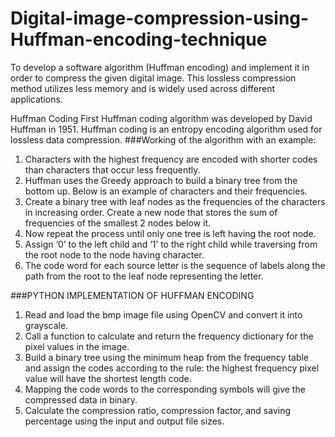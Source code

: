 # Digital-image-compression-using-Huffman-encoding-technique
To develop a software algorithm (Huffman encoding) and implement it in order to compress the given
digital image. This lossless compression method utilizes less memory and is widely used across different
applications. 

Huffman Coding First Huffman coding algorithm was developed by David Huffman in 1951. Huffman
coding is an entropy encoding algorithm used for lossless data compression.
###Working of the algorithm with an example:
1. Characters with the highest frequency are encoded with shorter codes than characters that occur less
frequently.
2. Huffman uses the Greedy approach to build a binary tree from the bottom up. Below is an example of
characters and their frequencies. 
3. Create a binary tree with leaf nodes as the frequencies of the characters in increasing order. Create a
new node that stores the sum of frequencies of the smallest 2 nodes below it. 
4. Now repeat the process until only one tree is left having the root node. 
5. Assign ‘0’ to the left child and ‘1’ to the right child while traversing from the root node to the node
having character. 
6. The code word for each source letter is the sequence of labels along the path from the root to the leaf
node representing the letter. 

###PYTHON IMPLEMENTATION OF HUFFMAN ENCODING
1) Read and load the bmp image file using OpenCV and convert it into grayscale.
2) Call a function to calculate and return the frequency dictionary for the pixel values in the image.
3) Build a binary tree using the minimum heap from the frequency table and assign the codes according to
the rule: the highest frequency pixel value will have the shortest length code.
4) Mapping the code words to the corresponding symbols will give the compressed data in binary.
5) Calculate the compression ratio, compression factor, and saving percentage using the input and output
file sizes.
